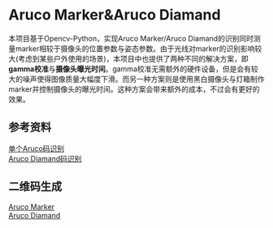 # Aruco Marker&Aruco Diamand
本项目基于Opencv-Python，实现Aruco Marker/Aruco Diamand的识别同时测量marker相较于摄像头的位置参数与姿态参数。由于光线对marker的识别影响较大(考虑到某些户外使用的场景)，本项目中也提供了两种不同的解决方案，即**gamma校准**与**摄像头曝光时间**。gamma校准无需额外的硬件设备，但是会有较大的噪声使得图像质量大幅度下滑。而另一种方案则是使用黑白摄像头与灯箱制作marker并控制摄像头的曝光时间。这种方案会带来额外的成本，不过会有更好的效果。
## 参考资料
[单个Aruco码识别](https://github.com/tizianofiorenzani/how_do_drones_work)  
[Aruco Diamand码识别](https://docs.opencv.org/4.2.0/d5/d07/tutorial_charuco_diamond_detection.html)
## 二维码生成
[Aruco Marker](https://chev.me/arucogen/)  
[Aruco Diamand](https://calib.io/pages/camera-calibration-pattern-generator)
